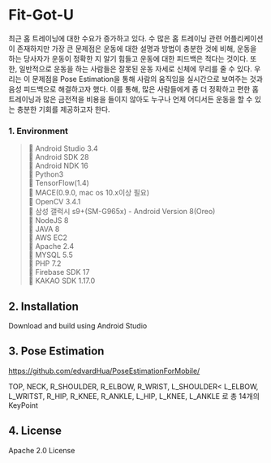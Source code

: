 # Fit-Got-U

최근 홈 트레이닝에 대한 수요가 증가하고 있다. 수 많은 홈 트레이닝 관련 어플리케이션이 존재하지만 가장 큰 문제점은 운동에 대한 설명과 방법이 충분한 것에 비해, 운동을 하는 당사자가 운동이 정확한 지 알기 힘들고 운동에 대한 피드백은 적다는 것이다. 
또한, 일반적으로 운동을 하는 사람들은 잘못된 운동 자세로 신체에 무리를 줄 수 있다. 우리는 이 문제점을 Pose Estimation을 통해 사람의 움직임을 실시간으로 보여주는 것과 음성 피드백으로 해결하고자 했다. 이를 통해, 많은 사람들에게 좀 더 정확하고 편한 홈 트레이닝과 많은 금전적을 비용을 들이지 않아도 누구나 언제 어디서든 운동을 할 수 있는 충분한 기회를 제공하고자 한다. 


### 1. Environment  
>	Android Studio 3.4  
>	Android SDK 28  
>	Android NDK 16  
>	Python3  
>	TensorFlow(1.4)  
>	MACE(0.9.0, mac os 10.x이상 필요)  
>	OpenCV 3.4.1  
>	삼성 갤럭시 s9+(SM-G965x) - Android Version 8(Oreo)  
>	NodeJS 8  
>	JAVA 8  
>	AWS EC2  
>	Apache 2.4  
>	MYSQL 5.5  
>	PHP 7.2  
>	Firebase SDK 17  
>	KAKAO SDK 1.17.0  

## 2. Installation
Download and build using Android Studio

## 3. Pose Estimation 
https://github.com/edvardHua/PoseEstimationForMobile/

TOP, NECK, R_SHOULDER, R_ELBOW, R_WRIST, L_SHOULDER< L_ELBOW, L_WRITST, R_HIP, R_KNEE, R_ANKLE, L_HIP, L_KNEE, L_ANKLE 로 총 14개의 KeyPoint

## 4. License
Apache 2.0 License
